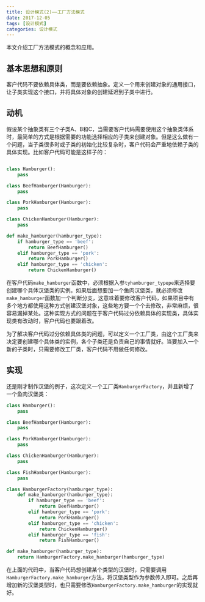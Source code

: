 ```yaml
---
title: 设计模式(2)——工厂方法模式
date: 2017-12-05
tags: [设计模式]
categories: 设计模式
---
```


本文介绍工厂方法模式的概念和应用。

<!--more-->

## 基本思想和原则

客户代码不要依赖具体类，而是要依赖抽象。定义一个用来创建对象的通用接口，让子类实现这个接口，并将具体对象的创建延迟到子类中进行。

## 动机

假设某个抽象类有三个子类A、B和C，当需要客户代码需要使用这个抽象类体系时，最简单的方式是根据需要的功能选择相应的子类来创建对象。但是这么做有一个问题，当子类很多时或子类的初始化比较复杂时，客户代码会严重地依赖子类的具体实现。比如客户代码可能是这样子的：

```Python

class Hamburger():
    pass

class BeefHamburger(Hamburger):
    pass

class PorkHamburger(Hamburger):
    pass

class ChickenHamburger(Hamburger):
    pass

def make_hamburger(hamburger_type):
    if hamburger_type == 'beef':
        return BeefHamburger()
    elif hamburger_type == 'pork':
        return PorkHamburger()
    elif hamburger_type == 'chicken':
        return ChickenHamburger()
```

在客户代码`make_hamburger`函数中，必须根据入参`tyhamburger_typepe`来选择要创建哪个具体汉堡类的实例。如果后面想要加一个鱼肉汉堡类，就必须修改`make_hamburger`函数加一个判断分支，这意味着要修改客户代码，如果项目中有多个地方都使用这种方式创建汉堡对象，这些地方要一个个去修改，非常麻烦，很容易漏掉某处。这种实现方式的问题在于客户代码过分依赖具体的实现类，具体实现类有改动时，客户代码也要跟着改。

为了解决客户代码过分依赖具体类的问题，可以定义一个工厂类，由这个工厂类来决定要创建哪个具体类的实例，各个子类还是负责自己的事情就好。当要加入一个新的子类时，只需要修改工厂类，客户代码不用做任何修改。

## 实现

还是刚才制作汉堡的例子，这次定义一个工厂类`HamburgerFactory`，并且新增了一个鱼肉汉堡类：

```Python
class Hamburger():
    pass

class BeefHamburger(Hamburger):
    pass

class PorkHamburger(Hamburger):
    pass

class ChickenHamburger(Hamburger):
    pass

class FishHamburger(Hamburger):
    pass

class HamburgerFactory(hamburger_type):
    def make_hamburger(hamburger_type):
        if hamburger_type == 'beef':
            return BeefHamburger()
        elif hamburger_type == 'pork':
            return PorkHamburger()
        elif hamburger_type == 'chicken':
            return ChickenHamburger()
        elif hamburger_type == 'fish':
            return FishHamburger()

def make_hamburger(hamburger_type):
    return HamburgerFactory.make_hamburger(hamburger_type)
```

在上面的代码中，当客户代码想创建某个类型的汉堡时，只需要调用`HamburgerFactory.make_hamburger`方法，将汉堡类型作为参数传入即可。之后再增加新的汉堡类型时，也只需要修改`HamburgerFactory.make_hamburger`的实现就好。